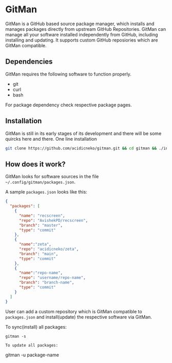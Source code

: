 # GitMan
GitMan is a GitHub based source package manager, which installs and manages packages directly from upstream GitHub Repositories.
GitMan can manage all your software installed independently from GitHub, including installing and updating.
It supports custom GitHub reposiories which are GitMan compatible.

## Dependencies
GitMan requires the following software to function properly.
- git
- curl
- bash

For package dependency check respective package pages.

## Installation
GitMan is still in its early stages of its development and there will be some quircks here and there.
One line installation

```sh
git clone https://github.com/acidicneko/gitman.git && cd gitman && ./install.sh
```

## How does it work?
GitMan looks for software sources in the file `~/.config/gitman/packages.json`.

A sample `packages.json` looks like this:
```json
{
  "packages": [
    {
      "name": "recscreen",
      "repo": "AvishekPD/recscreen",
      "branch": "master",
      "type": "commit" 
    },
    {
      "name":"zeta",
      "repo": "acidicneko/zeta",
      "branch": "main",
      "type": "commit"
    },
    {
      "name":"repo-name",
      "repo": "username/repo-name",
      "branch": "branch-name",
      "type": "commit"
    }
  ] 
}
```
User can add a custom repository which is GitMan compatible to `packages.json` and install(update) the respective software via GitMan.

To sync(install) all packages:
```
gitman -s

To update all packages:
```
gitman -u package-name
```
